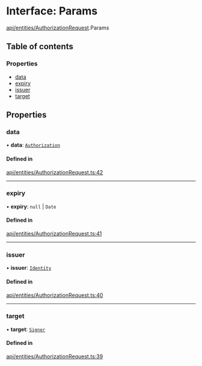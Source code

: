# Interface: Params

[api/entities/AuthorizationRequest](../wiki/api.entities.AuthorizationRequest).Params

## Table of contents

### Properties

- [data](../wiki/api.entities.AuthorizationRequest.Params#data)
- [expiry](../wiki/api.entities.AuthorizationRequest.Params#expiry)
- [issuer](../wiki/api.entities.AuthorizationRequest.Params#issuer)
- [target](../wiki/api.entities.AuthorizationRequest.Params#target)

## Properties

### data

• **data**: [`Authorization`](../wiki/types#authorization)

#### Defined in

[api/entities/AuthorizationRequest.ts:42](https://github.com/PolymeshAssociation/polymesh-sdk/blob/339b7503/src/api/entities/AuthorizationRequest.ts#L42)

___

### expiry

• **expiry**: ``null`` \| `Date`

#### Defined in

[api/entities/AuthorizationRequest.ts:41](https://github.com/PolymeshAssociation/polymesh-sdk/blob/339b7503/src/api/entities/AuthorizationRequest.ts#L41)

___

### issuer

• **issuer**: [`Identity`](../wiki/api.entities.Identity.Identity)

#### Defined in

[api/entities/AuthorizationRequest.ts:40](https://github.com/PolymeshAssociation/polymesh-sdk/blob/339b7503/src/api/entities/AuthorizationRequest.ts#L40)

___

### target

• **target**: [`Signer`](../wiki/types#signer)

#### Defined in

[api/entities/AuthorizationRequest.ts:39](https://github.com/PolymeshAssociation/polymesh-sdk/blob/339b7503/src/api/entities/AuthorizationRequest.ts#L39)
